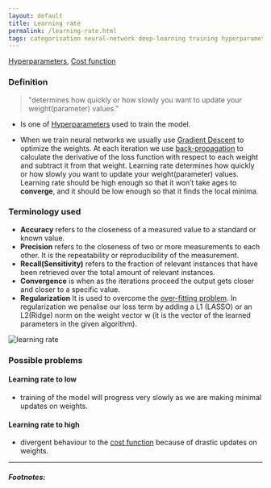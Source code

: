 ```yaml
---
layout: default
title: Learning rate
permalink: /learning-rate.html
tags: categorisation neural-network deep-learning training hyperparameters
---
```


[Hyperparameters]({{site.url}}{{site.prod}}/hyperparameters.html),
[Cost function]({{site.url}}{{site.prod}}/cost-function.html)

### Definition

> "determines how quickly or how slowly you want to update your weight(parameter) values."

- Is one of [Hyperparameters]({{site.url}}{{site.prod}}/hyperparameters.html) used to train the model.

- When we train neural networks we usually use [Gradient Descent]({{site.url}}{{site.prod}}/optimizers.html) to optimize the weights. 
At each iteration we use [back-propagation]({{site.url}}{{site.prod}}/backpropagation.html) to calculate the derivative of the loss function with respect to each weight and subtract it from that weight. 
Learning rate determines how quickly or how slowly you want to update your weight(parameter) values. 
Learning rate should be high enough so that it won’t take ages to **converge**, and it should be low enough so that it finds the local minima.

###  Terminology used

- **Accuracy** refers to the closeness of a measured value to a standard or known value.
- **Precision** refers to the closeness of two or more measurements to each other. It is the repeatability or reproducibility of the measurement.
- **Recall(Sensitivity)** refers to the fraction of relevant instances that have been retrieved over the total amount of relevant instances.
- **Convergence** is when as the iterations proceed the output gets closer and closer to a specific value.
- **Regularization** It is used to overcome the [over-fitting problem]({{site.url}}{{site.prod}}/overfitting.html). 
In regularization we penalise our loss term by adding a L1 (LASSO) or an L2(Ridge) norm on the weight vector w (it is the vector of the learned parameters in the given algorithm).

![learning rate]({{site.url}}{{site.prod}}/assets/images/training/learning-rate.png)


### Possible problems

#### Learning rate to low 

- training of the model will progress very slowly as we are making minimal updates on weights.

#### Learning rate to high

- divergent behaviour to the [cost function]({{site.url}}{{site.prod}}/cost-function.html) because of drastic updates on weights.

<hr />

##### Footnotes:


